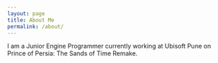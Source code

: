 ```yaml
---
layout: page
title: About Me
permalink: /about/
---
```


I am a Junior Engine Programmer currently working at Ubisoft Pune on Prince of Persia: The Sands of Time Remake.